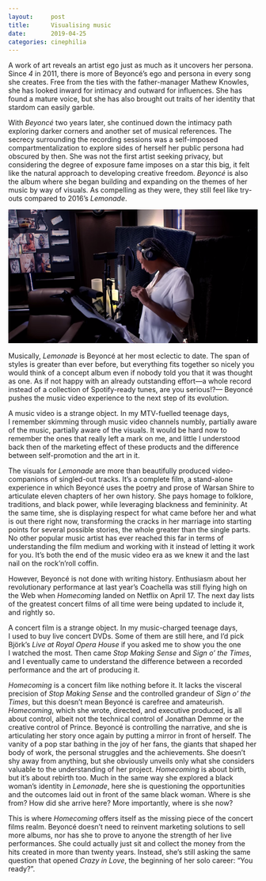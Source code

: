 ```yaml
---
layout:     post
title:      Visualising music
date:       2019-04-25
categories: cinephilia
---
```


A work of art reveals an artist ego just as much as it uncovers her persona.
Since *4* in 2011, there is more of Beyoncé’s ego and persona in every song she
creates. Free from the ties with the father-manager Mathew Knowles, she has
looked inward for intimacy and outward for influences. She has found a mature
voice, but she has also brought out traits of her identity that stardom can
easily garble.

<!--more-->

With *Beyoncé* two years later, she continued down the intimacy path exploring
darker corners and another set of musical references. The secrecy surrounding
the recording sessions was a self-imposed compartmentalization to explore sides
of herself her public persona had obscured by then. She was not the first artist
seeking privacy, but considering the degree of exposure fame imposes on a star
this big, it felt like the natural approach to developing creative freedom.
*Beyoncé* is also the album where she began building and expanding on the themes
of her music by way of visuals. As compelling as they were, they still feel like
try-outs compared to 2016’s *Lemonade*.

<p align="center">
    <img src="/media/2019-04-25-homecoming.png">
</p>

Musically, *Lemonade* is Beyoncé at her most eclectic to date. The span of
styles is greater than ever before, but everything fits together so nicely you
would think of a concept album even if nobody told you that it was thought as
one. As if not happy with an already outstanding effort—a whole record instead
of a collection of Spotify-ready tunes, are you serious!?— Beyoncé pushes the
music video experience to the next step of its evolution.

A music video is a strange object. In my MTV-fuelled teenage days, I remember
skimming through music video channels numbly, partially aware of the music,
partially aware of the visuals. It would be hard now to remember the ones that
really left a mark on me, and little I understood back then of the marketing
effect of these products and the difference between self-promotion and the art
in it.

The visuals for *Lemonade* are more than beautifully produced video-companions
of singled-out tracks. It’s a complete film, a stand-alone experience in which
Beyoncé uses the poetry and prose of Warsan Shire to articulate eleven chapters
of her own history. She pays homage to folklore, traditions, and black power,
while leveraging blackness and femininity. At the same time, she is displaying
respect for what came before her and what is out there right now, transforming
the cracks in her marriage into starting points for several possible stories,
the whole greater than the single parts. No other popular music artist has ever
reached this far in terms of understanding the film medium and working with it
instead of letting it work for you. It’s both the end of the music video era as
we knew it and the last nail on the rock’n’roll coffin.

However, Beyoncé is not done with writing history. Enthusiasm about her
revolutionary performance at last year’s Coachella was still flying high on the
Web when *Homecoming* landed on Netflix on April 17. The next day lists of the
greatest concert films of all time were being updated to include it, and rightly
so.

A concert film is a strange object. In my music-charged teenage days, I used to
buy live concert DVDs. Some of them are still here, and I’d pick Björk’s *Live
at Royal Opera House* if you asked me to show you the one I watched the most.
Then came *Stop Making Sense* and *Sign o’ the Times*, and I eventually came to
understand the difference between a recorded performance and the art of
producing it.

*Homecoming* is a concert film like nothing before it. It lacks the visceral
precision of *Stop Making Sense* and the controlled grandeur of *Sign o’ the
Times*, but this doesn’t mean Beyoncé is carefree and amateurish. *Homecoming*,
which she wrote, directed, and executive produced, is all about control, albeit
not the technical control of Jonathan Demme or the creative control of Prince.
Beyoncé is controlling the narrative, and she is articulating her story once
again by putting a mirror in front of herself. The vanity of a pop star bathing
in the joy of her fans, the giants that shaped her body of work, the personal
struggles and the achievements. She doesn’t shy away from anything, but she
obviously unveils only what she considers valuable to the understanding of her
project. *Homecoming* is about birth, but it’s about rebirth too. Much in the
same way she explored a black woman’s identity in *Lemonade*, here she is
questioning the opportunities and the outcomes laid out in front of the same
black woman. Where is she from? How did she arrive here? More importantly, where
is she now?

This is where *Homecoming* offers itself as the missing piece of the concert
films realm. Beyoncé doesn’t need to reinvent marketing solutions to sell more
albums, nor has she to prove to anyone the strength of her live performances.
She could actually just sit and collect the money from the hits created in more
than twenty years. Instead, she’s still asking the same question that opened
*Crazy in Love*, the beginning of her solo career: “You ready?”.
